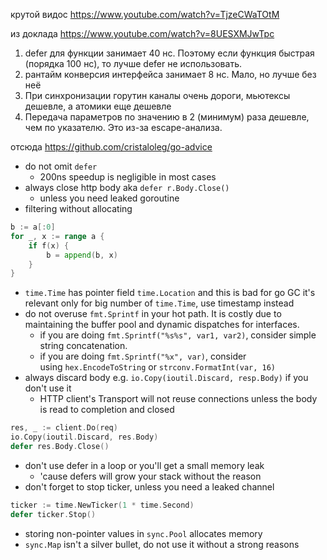 крутой видос
https://www.youtube.com/watch?v=TjzeCWaTOtM

из доклада https://www.youtube.com/watch?v=8UESXMJwTpc

1. defer для функции занимает 40 нс. Поэтому если функция быстрая (порядка 100 нс), то лучше defer не использовать.
2. рантайм конверсия интерфейса занимает 8 нс. Мало, но лучше без неё
3. При синхронизации горутин каналы очень дороги, мьютексы дешевле, а атомики еще дешевле
4. Передача параметров по значению в 2 (минимум) раза дешевле, чем по указателю. Это из-за escape-анализа.


отсюда https://github.com/cristaloleg/go-advice
- do not omit `defer`
    - 200ns speedup is negligible in most cases
- always close http body aka `defer r.Body.Close()`
    - unless you need leaked goroutine
- filtering without allocating
```go
b := a[:0]
for _, x := range a {
	if f(x) {
		b = append(b, x)
	}
}
```
- `time.Time` has pointer field `time.Location` and this is bad for go GC
		 it's relevant only for big number of `time.Time`, use timestamp instead
- do not overuse `fmt.Sprintf` in your hot path. It is costly due to maintaining the buffer pool and dynamic dispatches for interfaces.
	- if you are doing `fmt.Sprintf("%s%s", var1, var2)`, consider simple string concatenation.
	- if you are doing `fmt.Sprintf("%x", var)`, consider using `hex.EncodeToString` or `strconv.FormatInt(var, 16)`
- always discard body e.g. `io.Copy(ioutil.Discard, resp.Body)` if you don't use it
    - HTTP client's Transport will not reuse connections unless the body is read to completion and closed
```go
res, _ := client.Do(req)
io.Copy(ioutil.Discard, res.Body)
defer res.Body.Close()
```
- don't use defer in a loop or you'll get a small memory leak
    - 'cause defers will grow your stack without the reason
- don't forget to stop ticker, unless you need a leaked channel
```go
ticker := time.NewTicker(1 * time.Second)
defer ticker.Stop()
```
- storing non-pointer values in `sync.Pool` allocates memory
- `sync.Map` isn't a silver bullet, do not use it without a strong reasons

